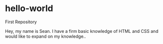 # hello-world
First Repository

Hey, my name is Sean.  I have a firm basic knowledge of HTML and CSS and would like to expand on my knowledge..
